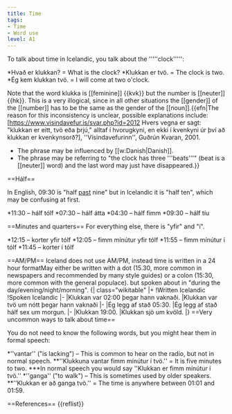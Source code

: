 ```yaml
---
title: Time
tags:
- Time
- Word use
level: A1
---
```


To talk about time in Icelandic, you talk about the '''''clock''''':

*Hvað er klukkan? = What is the clock?
*Klukkan er tvö. = The clock is two.
*Ég kem klukkan tvö. = I will come at two o'clock.

Note that the word klukka is [[feminine]] {{kvk}} but the number is [[neuter]] {{hk}}. This is a very illogical, since in all other situations the [[gender]] of the [[number]] has to be the same as the gender of the [[noun]].{{efn|The reason for this inconsistency is unclear, possible explanations include:<ref>[https://www.visindavefur.is/svar.php?id=2012 Hvers vegna er sagt: "klukkan er eitt, tvö eða þrjú," alltaf í hvorugkyni, en ekki í kvenkyni úr því að klukkan er kvenkynsorð?], ''Vísindavefurinn'', Guðrún Kvaran, 2001.</ref>
* The phrase may be influenced by [[w:Danish|Danish]].
* The phrase may be referring to "the clock has three '''beats'''" (beat is a [[neuter]] word) and the last word may just have disappeared.}}

==Hálf==

In English, 09:30 is "half <u>past</u> nine" but in Icelandic it is "half ten", which may be confusing at first.

*11:30 – hálf tólf
*07:30 – hálf átta
*04:30 – hálf fimm
*09:30 – hálf tíu

==Minutes and quarters==
For everything else, there is "yfir" and "í".

*12:15 – korter yfir tólf
*12:05 – fimm mínútur yfir tólf
*11:55 – fimm mínútur í tólf
*11:45 – korter í tólf

==AM/PM==
Iceland does not use AM/PM, instead time is written in a 24 hour format<ref group="lower-alpha">May either be written with a dot (15.30, more common in newspapers and recommended by many style guides) or a colon (15:30, more common with the general populace).</ref> but spoken about in "during the day/evening/night/morning".
{| class="wikitable"
|+
!Written Icelandic
!Spoken Icelandic
|-
|Klukkan var 02:00 þegar hann vaknaði.
|Klukkan var tvö um nótt þegar hann vaknaði
|-
|Ég legg af stað 05:30.
|Ég legg af stað hálf sex um morgun.
|-
|Klukkan 19:00.
|Klukkan sjö um kvöld.
|}
==Very uncommon ways to talk about time==
<level level="c1"/>

You do not need to know the following words, but you might hear them in formal speech:

*''vantar'' ("is lacking") – This is common to hear on the radio, but not in normal speech.
**''Klukkuna vantar fimm mínútur í tvö.'' = It is five minutes to two.
***In normal speech you would say ''Klukkan er fimm mínútur í tvö.''
*''ganga'' ("to walk") – This is sometimes used by older speakers.
**''Klukkan er að ganga tvö.'' = The time is anywhere between 01:01 and 01:59.

==References==
{{reflist}}